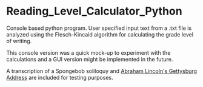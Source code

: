 # Reading_Level_Calculator_Python
 Console based python program. User specified input text from a .txt file is analyzed using the Flesch-Kincaid algorithm for calculating the grade level of writing.
 
 This console version was a quick mock-up to experiment with the calculations and a GUI version might be implemented in the future.

A transcription of a Spongebob soliloquy and [Abraham Lincoln's Gettysburg Address](https://github.com/Hunter71a/Reading_Level_Calculator_Python/blob/master/address.txt) are included for testing purposes. 
